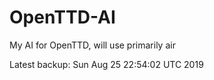 # OpenTTD-AI
My AI for OpenTTD, will use primarily air

Latest backup: Sun Aug 25 22:54:02 UTC 2019
